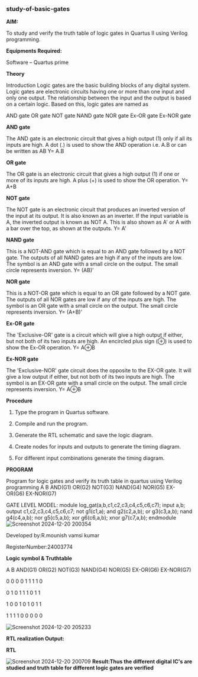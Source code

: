 ### study-of-basic-gates

**AIM:** 

To study and verify the truth table of logic gates in Quartus II using Verilog programming.

**Equipments Required:**

Software – Quartus prime 

**Theory**

Introduction Logic gates are the basic building blocks of any digital system. Logic gates are electronic circuits having one or more than one input and only one output. The relationship between the input and the output is based on a certain logic. Based on this, logic gates are named as

AND gate OR gate NOT gate NAND gate NOR gate Ex-OR gate Ex-NOR gate

**AND gate**

The AND gate is an electronic circuit that gives a high output (1) only if all its inputs are high. A dot (.) is used to show the AND operation i.e. A.B or can be written as AB
Y= A.B

**OR gate** 

The OR gate is an electronic circuit that gives a high output (1) if one or more of its inputs are high. A plus (+) is used to show the OR operation.
Y= A+B

**NOT gate**

The NOT gate is an electronic circuit that produces an inverted version of the input at its output. It is also known as an inverter. If the input variable is A, the inverted output is known as NOT A. This is also shown as A' or A with a bar over the top, as shown at the outputs.
Y= A'

**NAND gate**

This is a NOT-AND gate which is equal to an AND gate followed by a NOT gate. The outputs of all NAND gates are high if any of the inputs are low. The symbol is an AND gate with a small circle on the output. The small circle represents inversion.
Y= (AB)’

**NOR gate**

This is a NOT-OR gate which is equal to an OR gate followed by a NOT gate. The outputs of all NOR gates are low if any of the inputs are high. The symbol is an OR gate with a small circle on the output. The small circle represents inversion.
Y= (A+B)’

**Ex-OR gate**

The 'Exclusive-OR' gate is a circuit which will give a high output if either, but not both of its two inputs are high. An encircled plus sign (⊕) is used to show the Ex-OR operation.
Y= A⊕B

**Ex-NOR gate**

The 'Exclusive-NOR' gate circuit does the opposite to the EX-OR gate. It will give a low output if either, but not both of its two inputs are high. The symbol is an EX-OR gate with a small circle on the output. The small circle represents inversion.
Y= A⊕B

**Procedure** 

1.	Type the program in Quartus software.

2.	Compile and run the program.

4.	Generate the RTL schematic and save the logic diagram.

5.	Create nodes for inputs and outputs to generate the timing diagram.

6.	For different input combinations generate the timing diagram.


**PROGRAM**

Program for logic gates and verify its truth table in quartus using Verilog programming
A B AND(G1) OR(G2) NOT(G3) NAND(G4) NOR(G5) EX-OR(G6) EX-NOR(G7)

GATE LEVEL MODEL:
module log_gat(a,b,c1,c2,c3,c4,c5,c6,c7);
input a,b;
output c1,c2,c3,c4,c5,c6,c7;
not g1(c1,a);
and g2(c2,a,b);
or g3(c3,a,b);
nand g4(c4,a,b);
nor g5(c5,a,b);
xor g6(c6,a,b);
xnor g7(c7,a,b);
endmodule
![Screenshot 2024-12-20 200354](https://github.com/user-attachments/assets/184bea16-936e-4001-a53a-7aff37d0fe3f)

Developed by:R.mounish vamsi kumar

RegisterNumber:24003774

**Logic symbol & Truthtable**

A B AND(G1) OR(G2) NOT(G3) NAND(G4) NOR(G5) EX-OR(G6) EX-NOR(G7)

0 0 0 0 1 1 1 1 0

0 1 0 1 1 1 0 1 1

1 0 0 1 0 1 0 1 1

1 1 1 1 0 0 0 0 0

![Screenshot 2024-12-20 205233](https://github.com/user-attachments/assets/f8579fc0-0532-4a62-864b-aadc5053a50e)

**RTL realization Output:** 

**RTL**

![Screenshot 2024-12-20 200709](https://github.com/user-attachments/assets/55a41063-d644-48da-900e-c4e44e2c8658)
**Result:Thus the different digital IC's are studied and truth table for different logic gates are verified**


